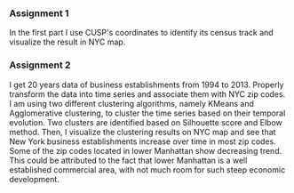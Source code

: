 ### Assignment 1

In the first part I use CUSP's coordinates to identify its census track and visualize the result in NYC map.


### Assignment 2

I get 20 years data of business establishments from 1994 to 2013. Properly transform the data into time series and associate 
them with NYC zip codes. I am using two different clustering algorithms, namely KMeans and Agglomerative clustering, to cluster the
time series based on their temporal evolution. Two clusters are identified based on Silhouette score and Elbow method. Then, I 
visualize the clustering results on NYC map and see that New York business establishments increase over time in most zip codes. Some of
the zip codes located in lower Manhattan show decreasing trend. This could be attributed to the fact that lower Manhattan is a well established
commercial area, with not much room for such steep economic development. 
